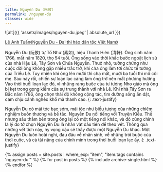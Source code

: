 ```yaml
---
title: Nguyễn Du (阮攸)
permalink: /nguyen-du
classes: wide
---
```


![alt]({{ 'assets/images/nguyen-du.jpeg' | absolute_url }})
> <cite>
<a target="_blank" href="http://nguyendu.org.vn/vi/-nguyen-du---dai-thi-hao-dan-toc-viet-nam--FB689E800066581BBE66B1B8F8106905.html/i1439363111155/6/8">
Lê Anh Tuấn《Nguyễn Du - Đại thi hào dân tộc Việt Nam》
</a>
</cite>

Nguyễn Du (阮攸) tự Tố Như (素如), hiệu Thanh Hiên (清軒). Ông sinh năm 1766, mất năm 1820, thọ 54 tuổi. Ông sống vào thời khắc bước ngoặt lịch sử của nhà Hậu Lê, Tây Sơn và Chúa Nguyễn. Thuở nhỏ, tưởng chừng như cuộc đời ông không gặp nhiều trắc trở, khi cha ông làm tới chức tể tướng của Triều Lê. Tuy nhiên khi ông lên mười thì cha mất, mười ba tuổi thì mồ côi mẹ. Sau này rồi, chiến sự loạn lạc càng làm ông trở nên mất phương hướng. Vào thời buổi loạn lạc đó, vì những ràng buộc của tư tưởng Nho giáo mà ông bị kẹt trong gọng kiềm của sự trung thành với nhà Lê. Khi nhà Tây Sơn ra Bắc năm 1786, ông chọn thái độ không cộng tác, tìm đường sống ẩn dật, cam chịu cảnh nghèo khổ mà thanh cao.
{: .text-justify}

Nguyễn Du có mái tóc bạc sớm, mái tóc như biểu tượng của những chiêm nghiệm buồn thương và bế tắc. Nguyễn Du nổi tiếng với Truyện Kiều. Thế nhưng sâu thẳm bên trong ông lại có một tiếng nói khác, và đó cũng chính là lý do tớ chọn Nguyễn Du là nhân vật đầu tiên để theo vết. Thông qua những vết tích này, hy vọng cậu sẽ thấy được một Nguyễn Du khác. Một Nguyễn Du luôn hoài nghi, đau đáu về nhân sinh, về những trói buộc của thời cuộc, và cả tài năng của chính mình trong thời buổi loạn lạc ấy.
{: .text-justify}

{% assign posts = site.posts | where_exp: "item", "item.tags contains 'nguyen-du'" %}
{% for post in posts %}
  {% include archive-single.html %}
{% endfor %}